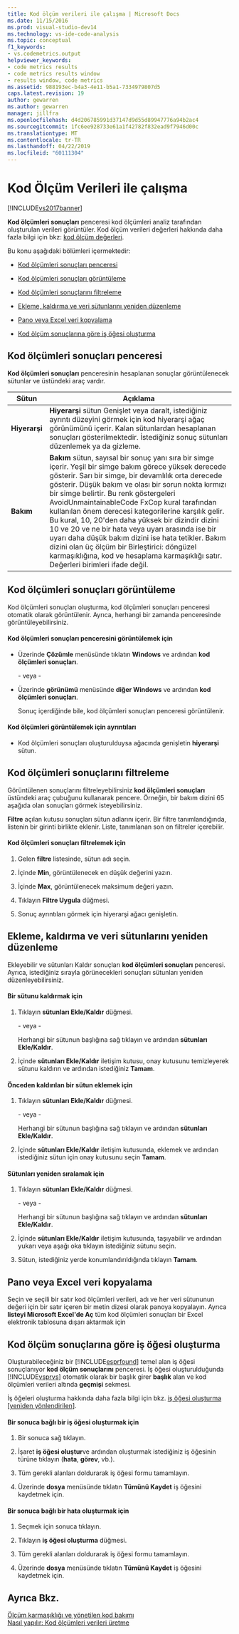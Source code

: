 ```yaml
---
title: Kod ölçüm verileri ile çalışma | Microsoft Docs
ms.date: 11/15/2016
ms.prod: visual-studio-dev14
ms.technology: vs-ide-code-analysis
ms.topic: conceptual
f1_keywords:
- vs.codemetrics.output
helpviewer_keywords:
- code metrics results
- code metrics results window
- results window, code metrics
ms.assetid: 988193ec-b4a3-4e11-b5a1-7334979807d5
caps.latest.revision: 19
author: gewarren
ms.author: gewarren
manager: jillfra
ms.openlocfilehash: d4d206785991d37147d9d55d89947776a94b2ac4
ms.sourcegitcommit: 1fc6ee928733e61a1f42782f832ead9f7946d00c
ms.translationtype: MT
ms.contentlocale: tr-TR
ms.lasthandoff: 04/22/2019
ms.locfileid: "60111304"
---
```

# <a name="working-with-code-metrics-data"></a>Kod Ölçüm Verileri ile çalışma
[!INCLUDE[vs2017banner](../includes/vs2017banner.md)]

**Kod ölçümleri sonuçları** penceresi kod ölçümleri analiz tarafından oluşturulan verileri görüntüler. Kod ölçüm verileri değerleri hakkında daha fazla bilgi için bkz: [kod ölçüm değerleri](../code-quality/code-metrics-values.md).  
  
 Bu konu aşağıdaki bölümleri içermektedir:  
  
- [Kod ölçümleri sonuçları penceresi](../code-quality/working-with-code-metrics-data.md#BKMK_CodeMetricsResultsWindow)  
  
- [Kod ölçümleri sonuçları görüntüleme](../code-quality/working-with-code-metrics-data.md#BKMK_DisplayingCodeMetricsResults)  
  
- [Kod ölçümleri sonuçlarını filtreleme](../code-quality/working-with-code-metrics-data.md#BKMK_FilteringCodeMetricsResults)  
  
- [Ekleme, kaldırma ve veri sütunlarını yeniden düzenleme](../code-quality/working-with-code-metrics-data.md#BKMK_AddingRemovingandRearrangingDataColumns)  
  
- [Pano veya Excel veri kopyalama](../code-quality/working-with-code-metrics-data.md#BKMK_Copying_Data_to_the_Clipboard_or_Excel)  
  
- [Kod ölçüm sonuçlarına göre iş öğesi oluşturma](../code-quality/working-with-code-metrics-data.md#BKMK_Creating_a_Work_Item_Based_on_Code_Metric_Results)  
  
## <a name="BKMK_CodeMetricsResultsWindow"></a> Kod ölçümleri sonuçları penceresi  
 **Kod ölçümleri sonuçları** penceresinin hesaplanan sonuçlar görüntülenecek sütunlar ve üstündeki araç vardır.  
  
|Sütun|Açıklama|  
|------------|-----------------|  
|**Hiyerarşi**|**Hiyerarşi** sütun Genişlet veya daralt, istediğiniz ayrıntı düzeyini görmek için kod hiyerarşi ağaç görünümünü içerir. Kalan sütunlardan hesaplanan sonuçları gösterilmektedir. İstediğiniz sonuç sütunları düzenlemek ya da gizleme.|  
|**Bakım**|**Bakım** sütun, sayısal bir sonuç yanı sıra bir simge içerir. Yeşil bir simge bakım görece yüksek derecede gösterir. Sarı bir simge, bir devamlılık orta derecede gösterir. Düşük bakım ve olası bir sorun nokta kırmızı bir simge belirtir. Bu renk göstergeleri AvoidUnmaintainableCode FxCop kural tarafından kullanılan önem derecesi kategorilerine karşılık gelir. Bu kural, 10, 20'den daha yüksek bir dizindir dizini 10 ve 20 ve ne bir hata veya uyarı arasında ise bir uyarı daha düşük bakım dizini ise hata tetikler. Bakım dizini olan üç ölçüm bir Birleştirici: döngüzel karmaşıklığına, kod ve hesaplama karmaşıklığı satır. Değerleri birimleri ifade değil.|  
  
## <a name="BKMK_DisplayingCodeMetricsResults"></a> Kod ölçümleri sonuçları görüntüleme  
 Kod ölçümleri sonuçları oluşturma, kod ölçümleri sonuçları penceresi otomatik olarak görüntülenir. Ayrıca, herhangi bir zamanda penceresinde görüntüleyebilirsiniz.  
  
#### <a name="to-display-the-code-metrics-results-window"></a>Kod ölçümleri sonuçları penceresini görüntülemek için  
  
- Üzerinde **Çözümle** menüsünde tıklatın **Windows** ve ardından **kod ölçümleri sonuçları**.  
  
     \- veya -  
  
- Üzerinde **görünümü** menüsünde **diğer Windows** ve ardından **kod ölçümleri sonuçları**.  
  
     Sonuç içerdiğinde bile, kod ölçümleri sonuçları penceresi görüntülenir.  
  
#### <a name="to-view-code-metrics-details"></a>Kod ölçümleri görüntülemek için ayrıntıları  
  
- Kod ölçümleri sonuçları oluşturulduysa ağacında genişletin **hiyerarşi** sütun.  
  
## <a name="BKMK_FilteringCodeMetricsResults"></a> Kod ölçümleri sonuçlarını filtreleme  
 Görüntülenen sonuçlarını filtreleyebilirsiniz **kod ölçümleri sonuçları** üstündeki araç çubuğunu kullanarak pencere. Örneğin, bir bakım dizini 65 aşağıda olan sonuçları görmek isteyebilirsiniz.  
  
 **Filtre** açılan kutusu sonuçları sütun adlarını içerir. Bir filtre tanımlandığında, listenin bir girinti birlikte eklenir. Liste, tanımlanan son on filtreler içerebilir.  
  
#### <a name="to-filter-the-code-metrics-results"></a>Kod ölçümleri sonuçları filtrelemek için  
  
1. Gelen **filtre** listesinde, sütun adı seçin.  
  
2. İçinde **Min**, görüntülenecek en düşük değerini yazın.  
  
3. İçinde **Max**, görüntülenecek maksimum değeri yazın.  
  
4. Tıklayın **Filtre Uygula** düğmesi.  
  
5. Sonuç ayrıntıları görmek için hiyerarşi ağacı genişletin.  
  
## <a name="BKMK_AddingRemovingandRearrangingDataColumns"></a> Ekleme, kaldırma ve veri sütunlarını yeniden düzenleme  
 Ekleyebilir ve sütunları Kaldır sonuçları **kod ölçümleri sonuçları** penceresi. Ayrıca, istediğiniz sırayla görünecekleri sonuçları sütunları yeniden düzenleyebilirsiniz.  
  
#### <a name="to-remove-a-column"></a>Bir sütunu kaldırmak için  
  
1. Tıklayın **sütunları Ekle/Kaldır** düğmesi.  
  
     \- veya -  
  
     Herhangi bir sütunun başlığına sağ tıklayın ve ardından **sütunları Ekle/Kaldır**.  
  
2. İçinde **sütunları Ekle/Kaldır** iletişim kutusu, onay kutusunu temizleyerek sütunu kaldırın ve ardından istediğiniz **Tamam**.  
  
#### <a name="to-add-a-previously-removed-column"></a>Önceden kaldırılan bir sütun eklemek için  
  
1. Tıklayın **sütunları Ekle/Kaldır** düğmesi.  
  
     \- veya -  
  
     Herhangi bir sütunun başlığına sağ tıklayın ve ardından **sütunları Ekle/Kaldır**.  
  
2. İçinde **sütunları Ekle/Kaldır** iletişim kutusunda, eklemek ve ardından istediğiniz sütun için onay kutusunu seçin **Tamam**.  
  
#### <a name="to-rearrange-columns"></a>Sütunları yeniden sıralamak için  
  
1. Tıklayın **sütunları Ekle/Kaldır** düğmesi.  
  
     \- veya -  
  
     Herhangi bir sütunun başlığına sağ tıklayın ve ardından **sütunları Ekle/Kaldır**.  
  
2. İçinde **sütunları Ekle/Kaldır** iletişim kutusunda, taşıyabilir ve ardından yukarı veya aşağı oka tıklayın istediğiniz sütunu seçin.  
  
3. Sütun, istediğiniz yerde konumlandırıldığında tıklayın **Tamam**.  
  
## <a name="BKMK_Copying_Data_to_the_Clipboard_or_Excel"></a> Pano veya Excel veri kopyalama  
 Seçin ve seçili bir satır kod ölçümleri verileri, adı ve her veri sütununun değeri için bir satır içeren bir metin dizesi olarak panoya kopyalayın. Ayrıca **listeyi Microsoft Excel'de Aç** tüm kod ölçümleri sonuçları bir Excel elektronik tablosuna dışarı aktarmak için  
  
## <a name="BKMK_Creating_a_Work_Item_Based_on_Code_Metric_Results"></a> Kod ölçüm sonuçlarına göre iş öğesi oluşturma  
 Oluşturabileceğiniz bir [!INCLUDE[esprfound](../includes/esprfound-md.md)] temel alan iş öğesi sonuçlanıyor **kod ölçüm sonuçlarını** penceresi. İş öğesi oluşturulduğunda [!INCLUDE[vsprvs](../includes/vsprvs-md.md)] otomatik olarak bir başlık girer **başlık** alan ve kod ölçümleri verileri altında **geçmişi** sekmesi.  
  
 İş öğeleri oluşturma hakkında daha fazla bilgi için bkz. [iş öğesi oluşturma &#91;yeniden yönlendirilen&#93;](http://msdn.microsoft.com/24b2e064-16ac-4bf0-8de4-98a1f48b8c4b).  
  
#### <a name="to-create-a-work-item-based-on-a-result"></a>Bir sonuca bağlı bir iş öğesi oluşturmak için  
  
1. Bir sonuca sağ tıklayın.  
  
2. İşaret **iş öğesi oluştur**ve ardından oluşturmak istediğiniz iş öğesinin türüne tıklayın (**hata**, **görev**, vb.).  
  
3. Tüm gerekli alanları doldurarak iş öğesi formu tamamlayın.  
  
4. Üzerinde **dosya** menüsünde tıklatın **Tümünü Kaydet** iş öğesini kaydetmek için.  
  
#### <a name="to-create-a-bug-based-on-a-result"></a>Bir sonuca bağlı bir hata oluşturmak için  
  
1. Seçmek için sonuca tıklayın.  
  
2. Tıklayın **iş öğesi oluşturma** düğmesi.  
  
3. Tüm gerekli alanları doldurarak iş öğesi formu tamamlayın.  
  
4. Üzerinde **dosya** menüsünde tıklatın **Tümünü Kaydet** iş öğesini kaydetmek için.  
  
## <a name="see-also"></a>Ayrıca Bkz.  
 [Ölçüm karmaşıklığı ve yönetilen kod bakımı](../code-quality/measuring-complexity-and-maintainability-of-managed-code.md)   
 [Nasıl yapılır: Kod ölçümleri verileri üretme](../code-quality/how-to-generate-code-metrics-data.md)
